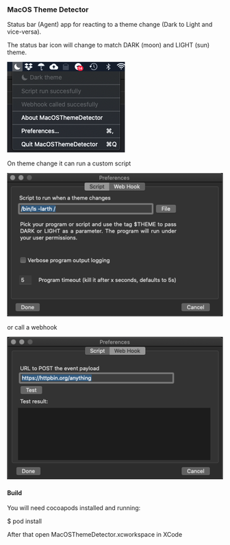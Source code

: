 ### MacOS Theme Detector

Status bar (Agent) app for reacting to a theme change (Dark to Light and vice-versa).

The status bar icon will change to match DARK (moon) and LIGHT (sun) theme.

![menu](menu.png)

On theme change it can run a custom script

![script](file_prefs.png) 

or call a webhook

![webhook](webhook_prefs.png)

#### Build

You will need cocoapods installed and running:

$ pod install

After that open MacOSThemeDetector.xcworkspace in XCode 


